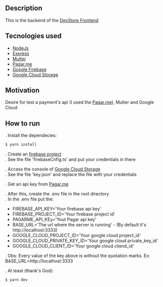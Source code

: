 ## Description

This is the backend of the [DevStore Frontend](https://github.com/hiarlyfs/DevStore-frontend)

## Tecnologies used

- [NodeJs](https://nodejs.org/docs/latest-v10.x/api/)
- [Express](https://expressjs.com/pt-br/4x/api.html)
- [Multer](https://github.com/expressjs/multer#readme)
- [Pagar.me](https://docs.pagar.me/reference#principios-basicos)
- [Google Firebase](https://firebase.google.com/docs)
- [Google Cloud Storage](https://cloud.google.com/storage)

## Motivation

Desire for test a payment's api (I used the [Pagar.me](https://docs.pagar.me/reference#principios-basicos)), Multer and Google Cloud

## How to run

. Install the dependecies:

```bash
$ yarn install
```

. Create an [firebase project](https://firebase.google.com/)</br>
. See the file 'firebaseCnfig.ts' and put your credentials in there</br>

. Access the console of [Google Cloud Storage](https://cloud.google.com/storage)</br>
. See the file 'key.json' and replace the file with your credentials</br>

. Get an api key from [Pagar.me](https://docs.pagar.me/reference#principios-basicos)</br>

. After this, create the .env file in the root directory</br>
. In the .env file put the:

- FIREBASE_API_KEY='Your firebase api key'
- FIREBASE_PROJECT_ID='Your firebase project id'
- PAGARME_API_KEy='Yout Pagar api key'
- BASE_URL='The url where the server is running' - (By default it's http://localhost:3333)
- GOOGLE_CLOUD_PROJECT_ID='Your google cloud project_id'
- GOOGLE_CLOUD_PRIVATE_KEY_ID='Your google cloud private_key_id'
- GOOGLE_CLOUD_CLIENT_ID='Your google cloud cliend_id'

. Obs: Every value of the key above is without the quotation marks. Ex: BASE_URL=http://localhost:3333</br>

. At least (thank's God):
  
```bash
$ yarn dev
```
